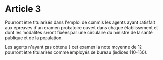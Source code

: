 # Article 3

Pourront être titularisés dans l'emploi de commis les agents ayant satisfait aux épreuves d'un examen probatoire ouvert dans chaque établissement et dont les modalités seront fixées par une circulaire du ministre de la santé publique et de la population.

Les agents n'ayant pas obtenu à cet examen la note moyenne de 12 pourront être titularisés comme employés de bureau (indices 110-160).
